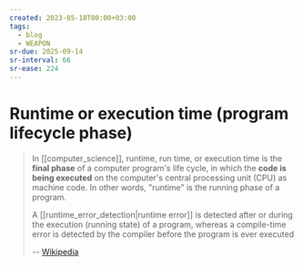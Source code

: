 ```yaml
---
created: 2023-05-18T00:00+03:00
tags:
  - blog
  - WEAPON
sr-due: 2025-09-14
sr-interval: 66
sr-ease: 224
---
```


# Runtime or execution time (program lifecycle phase)

> In [[computer_science]], runtime, run time, or execution time is the **final phase** of a computer program's life cycle, in which the **code is being executed** on the computer's central processing unit (CPU) as machine code. In other words, "runtime" is the running phase of a program.
>
> A [[runtime_error_detection|runtime error]] is detected after or during the execution (running state) of a program, whereas a compile-time error is detected by the compiler before the program is ever executed
>
> -- [Wikipedia](https://en.wikipedia.org/wiki/Runtime_(program_lifecycle_phase))
